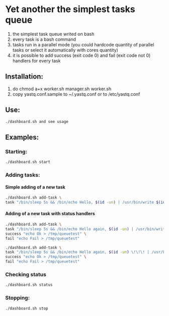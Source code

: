 # Yet another the simplest tasks queue
1. the simplest task queue writed on bash
2. every task is a bash command
3. tasks run in a parallel mode (you could hardcode quantity of parallel tasks or select it automatically with cores quantity)
4. it is possible to add success (exit code 0) and fail (exit code not 0) handlers for every task

## Installation:
1. do chmod a+x worker.sh manager.sh worker.sh
2. copy yastq.conf.sample to ~/.yastq.conf or to /etc/yastq.conf

## Use:
```bash
./dashboard.sh and see usage
```
## Examples:
### Starting:
```bash
./dashboard.sh start
```
### Adding tasks:
#### Simple adding of a new task
```bash
./dashboard.sh add-task \
task "/bin/sleep 5s && /bin/echo Hello, $(id -un) | /usr/bin/write $(id -un)"
```
#### Adding of a new task with status handlers
```bash
./dashboard.sh add-task \
task "/bin/sleep 5s && /bin/echo Hello again, $(id -un) | /usr/bin/write $(id -un)" \
success "echo Ok > /tmp/queuetest" \
fail "echo Fail > /tmp/queuetest"
```
```bash
./dashboard.sh add-task \
task "/bin/sleep 5s && /bin/echo Hello again, $(id -un) \!\!\! | /usr/bin/write $(id -un) && /bin/false" \
success "echo Ok > /tmp/queuetest" \
fail "echo Fail > /tmp/queuetest"
```
### Checking status
```bash
./dashboard.sh status
```
### Stopping:
```bash
./dashboard.sh stop
```